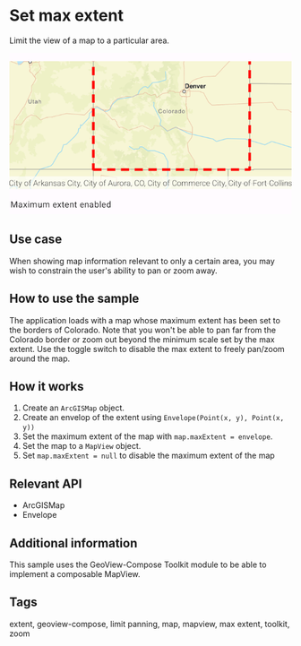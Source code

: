 # Set max extent

Limit the view of a map to a particular area.

![Image of set max extent](set-max-extent.png)

## Use case

When showing map information relevant to only a certain area, you may wish to constrain the user's
ability to pan or zoom away.

## How to use the sample

The application loads with a map whose maximum extent has been set to the borders of Colorado. Note
that you won't be able to pan far from the Colorado border or zoom out beyond the minimum scale set
by the max extent. Use the toggle switch to disable the max extent to freely pan/zoom around the map.

## How it works

1. Create an `ArcGISMap` object.
2. Create an envelop of the extent using `Envelope(Point(x, y), Point(x, y))`
3. Set the maximum extent of the map with `map.maxExtent = envelope`.
4. Set the map to a `MapView` object.
5. Set `map.maxExtent = null` to disable the maximum extent of the map

## Relevant API

* ArcGISMap
* Envelope

## Additional information

This sample uses the GeoView-Compose Toolkit module to be able to implement a composable MapView.

## Tags

extent, geoview-compose, limit panning, map, mapview, max extent, toolkit, zoom

